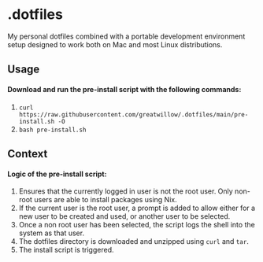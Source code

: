 # .dotfiles
My personal dotfiles combined with a portable development environment setup designed to work both on Mac and most Linux distributions.

## Usage

#### Download and run the pre-install script with the following commands:

1. ```curl https://raw.githubusercontent.com/greatwillow/.dotfiles/main/pre-install.sh -O```
2. ```bash pre-install.sh```

## Context

#### Logic of the pre-install script:

1. Ensures that the currently logged in user is not the root user.  Only non-root users are able to install packages using Nix.  
2. If the current user is the root user, a prompt is added to allow either for a new user to be created and used, or another user to be selected.
3. Once a non root user has been selected, the script logs the shell into the system as that user.
4. The dotfiles directory is downloaded and unzipped using ```curl``` and ```tar```.
5. The install script is triggered.